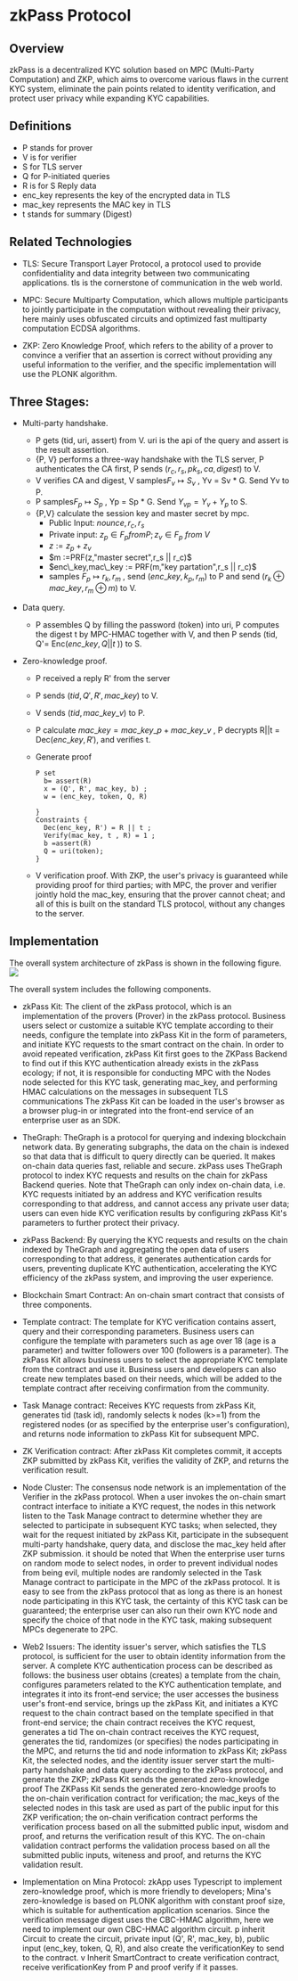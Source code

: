 # zkPass Protocol

## Overview
  zkPass is a decentralized KYC solution based on MPC (Multi-Party Computation) and ZKP, which aims to overcome various flaws in the current KYC system, eliminate the pain points related to identity verification, and protect user privacy while expanding KYC capabilities.
  
## Definitions
  * P stands for prover
  * V is for verifier
  * S for TLS server
  * Q for P-initiated queries
  * R is for S Reply data
  * enc_key represents the key of the encrypted data in TLS
  * mac_key represents the MAC key in TLS 
  * t stands for summary (Digest)

## Related Technologies  
  * TLS: Secure Transport Layer Protocol, a protocol used to provide confidentiality and data integrity between two communicating applications. tls is the cornerstone of communication in the web world.
  
  * MPC: Secure Multiparty Computation, which allows multiple participants to jointly participate in the computation without revealing their privacy, here mainly uses obfuscated circuits and optimized fast multiparty computation ECDSA algorithms.
  
  * ZKP: Zero Knowledge Proof, which refers to the ability of a prover to convince a verifier that an assertion is correct without providing any useful information to the verifier, and the specific implementation will use the PLONK algorithm.
    
## Three Stages:
  * Multi-party handshake.
    * P gets (tid, uri, assert) from V. uri is the api of the query and assert is the result assertion.
    * {P, V} performs a three-way handshake with the TLS server, P authenticates the CA first, P sends $(r_c,r_s,pk_s,ca,digest)$ to V.
    * V verifies CA and digest, V samples$F_v \mapsto S_v$ , Yv = Sv * G. Send Yv to P.
    * P samples$F_p \mapsto S_p$ , Yp = Sp * G. Send  $Y_{vp}=Y_v+Y_p$ to S.
    * {P,V} calculate the session key and master secret by mpc.
      * Public Input: $nounce,r_c,r_s$
      * Private input: $z_p \in F_p from P;z_v \in F_p \ from \ V$
      * $z :=z_p+z_v$
      * $m :=PRF(z,"master secret",r_s || r_c)$
      * $enc\_key,mac\_key := PRF(m,"key partation",r_s || r_c)$
      * samples $F_p \mapsto r_k,r_m$ , send $(enc\_key,k_p,r_m)$ to P and send $(r_k \oplus mac\_key,r_m \oplus m)$ to V.
  * Data query.
    * P assembles Q by filling the password (token) into uri, P computes the digest t by MPC-HMAC together with V, and then P sends (tid, Q'= Enc($enc\_key,Q||t$ )) to S.
  
  * Zero-knowledge proof.
    * P received a reply R' from the server
    * P sends $(tid,Q',R',mac\_key)$ to V.
    * V sends $(tid,mac\_key\_v)$ to P.
    * P calculate $mac\_key = mac\_key\_p+mac\_key\_v$ , P decrypts R||t = Dec($enc\_key,R'$), and verifies t.
    * Generate proof
      
      ```plain
      P set
        b= assert(R)
        x = (Q', R', mac_key, b) ;
        w = (enc_key, token, Q, R)
      
      }
      Constraints {
        Dec(enc_key, R') = R || t ;
        Verify(mac_key, t , R) = 1 ;
        b =assert(R)
        Q = uri(token);
      }
      ```
    
    * V verification proof.
      With ZKP, the user's privacy is guaranteed while providing proof for third parties; with MPC, the prover and verifier jointly hold the mac_key, ensuring that the prover cannot cheat; and all of this is built on the standard TLS protocol, without any changes to the server.

## Implementation
  The overall system architecture of zkPass is shown in the following figure.
![](/Users/koala/Work/ifdao/zkpass-contract/docs/images/2_architecture.jpg)

The overall system includes the following components.

 * zkPass Kit: The client of the zkPass protocol, which is an implementation of the provers (Prover) in the zkPass protocol. Business users select or customize a suitable KYC template according to their needs, configure the template into zkPass Kit in the form of parameters, and initiate KYC requests to the smart contract on the chain. In order to avoid repeated verification, zkPass Kit first goes to the ZKPass Backend to find out if this KYC authentication already exists in the zkPass ecology; if not, it is responsible for conducting MPC with the Nodes node selected for this KYC task, generating mac_key, and performing HMAC calculations on the messages in subsequent TLS communications The zkPass Kit can be loaded in the user's browser as a browser plug-in or integrated into the front-end service of an enterprise user as an SDK.

 * TheGraph: TheGraph is a protocol for querying and indexing blockchain network data. By generating subgraphs, the data on the chain is indexed so that data that is difficult to query directly can be queried. It makes on-chain data queries fast, reliable and secure. zkPass uses TheGraph protocol to index KYC requests and results on the chain for zkPass Backend queries. Note that TheGraph can only index on-chain data, i.e. KYC requests initiated by an address and KYC verification results corresponding to that address, and cannot access any private user data; users can even hide KYC verification results by configuring zkPass Kit's parameters to further protect their privacy.

 * zkPass Backend: By querying the KYC requests and results on the chain indexed by TheGraph and aggregating the open data of users corresponding to that address, it generates authentication cards for users, preventing duplicate KYC authentication, accelerating the KYC efficiency of the zkPass system, and improving the user experience.

 * Blockchain Smart Contract: An on-chain smart contract that consists of three components.
  * Template contract: The template for KYC verification contains assert, query and their corresponding parameters. Business users can configure the template with parameters such as age over 18 (age is a parameter) and twitter followers over 100 (followers is a parameter). The zkPass Kit allows business users to select the appropriate KYC template from the contract and use it. Business users and developers can also create new templates based on their needs, which will be added to the template contract after receiving confirmation from the community.
  * Task Manage contract: Receives KYC requests from zkPass Kit, generates tid (task id), randomly selects k nodes (k>=1) from the registered nodes (or as specified by the enterprise user's configuration), and returns node information to zkPass Kit for subsequent MPC.
  * ZK Verification contract: After zkPass Kit completes commit, it accepts ZKP submitted by zkPass Kit, verifies the validity of ZKP, and returns the verification result.

* Node Cluster: The consensus node network is an implementation of the Verifier in the zkPass protocol. When a user invokes the on-chain smart contract interface to initiate a KYC request, the nodes in this network listen to the Task Manage contract to determine whether they are selected to participate in subsequent KYC tasks; when selected, they wait for the request initiated by zkPass Kit, participate in the subsequent multi-party handshake, query data, and disclose the mac_key held after ZKP submission. it should be noted that When the enterprise user turns on random mode to select nodes, in order to prevent individual nodes from being evil, multiple nodes are randomly selected in the Task Manage contract to participate in the MPC of the zkPass protocol. It is easy to see from the zkPass protocol that as long as there is an honest node participating in this KYC task, the certainty of this KYC task can be guaranteed; the enterprise user can also run their own KYC node and specify the choice of that node in the KYC task, making subsequent MPCs degenerate to 2PC.

* Web2 Issuers: The identity issuer's server, which satisfies the TLS protocol, is sufficient for the user to obtain identity information from the server. A complete KYC authentication process can be described as follows: 
  the business user obtains (creates) a template from the chain, configures parameters related to the KYC authentication template, and integrates it into its front-end service; 
  the user accesses the business user's front-end service, brings up the zkPass Kit, and initiates a KYC request to the chain contract based on the template specified in that front-end service; 
  the chain contract receives the KYC request, generates a tid The on-chain contract receives the KYC request, generates the tid, randomizes (or specifies) the nodes participating in the MPC, and returns the tid and node information to zkPass Kit; 
  zkPass Kit, the selected nodes, and the identity issuer server start the multi-party handshake and data query according to the zkPass protocol, and generate the ZKP; 
  zkPass Kit sends the generated zero-knowledge proof The ZKPass Kit sends the generated zero-knowledge proofs to the on-chain verification contract for verification; 
  the mac_keys of the selected nodes in this task are used as part of the public input for this ZKP verification;
  the on-chain verification contract performs the verification process based on all the submitted public input, wisdom and proof, and returns the verification result of this KYC. The on-chain validation contract performs the validation process based on all the submitted public inputs, witeness and proof, and returns the KYC validation result.

* Implementation on Mina Protocol: zkApp uses Typescript to implement zero-knowledge proof, which is more friendly to developers; Mina's zero-knowledge is based on PLONK algorithm with constant proof size, which is suitable for authentication application scenarios. Since the verification message digest uses the CBC-HMAC algorithm, here we need to implement our own CBC-HMAC algorithm circuit. p inherit Circuit to create the circuit, private input (Q', R', mac_key, b), public input (enc_key, token, Q, R), and also create the verificationKey to send to the contract. v Inherit SmartContract to create verification contract, receive verificationKey from P and proof verify if it passes.
 
